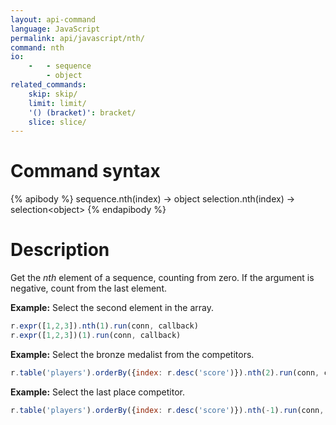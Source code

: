 ```yaml
---
layout: api-command
language: JavaScript
permalink: api/javascript/nth/
command: nth
io:
    -   - sequence
        - object
related_commands:
    skip: skip/
    limit: limit/
    '() (bracket)': bracket/
    slice: slice/
---
```


# Command syntax #

{% apibody %}
sequence.nth(index) &rarr; object
selection.nth(index) &rarr; selection&lt;object&gt;
{% endapibody %}

# Description #

Get the *nth* element of a sequence, counting from zero. If the argument is negative, count from the last element.

__Example:__ Select the second element in the array.

```js
r.expr([1,2,3]).nth(1).run(conn, callback)
r.expr([1,2,3])(1).run(conn, callback)
```

__Example:__ Select the bronze medalist from the competitors.

```js
r.table('players').orderBy({index: r.desc('score')}).nth(2).run(conn, callback)
```

__Example:__ Select the last place competitor.

```js
r.table('players').orderBy({index: r.desc('score')}).nth(-1).run(conn, callback)
```
